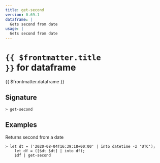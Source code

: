 ```yaml
---
title: get-second
version: 0.69.1
dataframe: |
  Gets second from date
usage: |
  Gets second from date
---
```


# <code>{{ $frontmatter.title }}</code> for dataframe

<div class='command-title'>{{ $frontmatter.dataframe }}</div>

## Signature

```> get-second ```

## Examples

Returns second from a date
```shell
> let dt = ('2020-08-04T16:39:18+00:00' | into datetime -z 'UTC');
    let df = ([$dt $dt] | into df);
    $df | get-second
```
